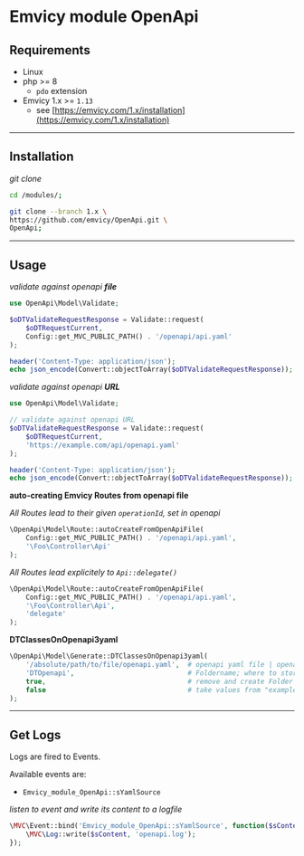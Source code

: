 
# Emvicy module OpenApi

## Requirements

- Linux
- php >= 8
  - `pdo` extension
- Emvicy 1.x >= `1.13`
  - see [https://emvicy.com/1.x/installation](https://emvicy.com/1.x/installation)

---

## Installation

_git clone_
~~~bash
cd /modules/;

git clone --branch 1.x \
https://github.com/emvicy/OpenApi.git \
OpenApi;
~~~

---

## Usage

_validate against openapi **file**_
~~~php
use OpenApi\Model\Validate;

$oDTValidateRequestResponse = Validate::request(
    $oDTRequestCurrent,
    Config::get_MVC_PUBLIC_PATH() . '/openapi/api.yaml'
);

header('Content-Type: application/json');
echo json_encode(Convert::objectToArray($oDTValidateRequestResponse));
~~~

_validate against openapi **URL**_
~~~php
use OpenApi\Model\Validate;

// validate against openapi URL
$oDTValidateRequestResponse = Validate::request(
    $oDTRequestCurrent,
    'https://example.com/api/openapi.yaml'
);

header('Content-Type: application/json');
echo json_encode(Convert::objectToArray($oDTValidateRequestResponse));
~~~

**auto-creating Emvicy Routes from openapi file**

_All Routes lead to their given `operationId`, set in openapi_    
~~~php
\OpenApi\Model\Route::autoCreateFromOpenApiFile(
    Config::get_MVC_PUBLIC_PATH() . '/openapi/api.yaml',
    '\Foo\Controller\Api'
);
~~~

_All Routes lead explicitely to `Api::delegate()`_      
~~~php
\OpenApi\Model\Route::autoCreateFromOpenApiFile(
    Config::get_MVC_PUBLIC_PATH() . '/openapi/api.yaml',
    '\Foo\Controller\Api',
    'delegate'
);
~~~

**DTClassesOnOpenapi3yaml**  

~~~php
\OpenApi\Model\Generate::DTClassesOnOpenapi3yaml(
    '/absolute/path/to/file/openapi.yaml',  # openapi yaml file | openapi yaml URL 
    'DTOpenapi',                            # Foldername; where to store DTClasses
    true,                                   # remove and create Folder for new; true|false
    false                                   # take values from "example" as default values
); 
~~~

---

## Get Logs

Logs are fired to Events.

Available events are:

- `Emvicy_module_OpenApi::sYamlSource`

_listen to event and write its content to a logfile_    
~~~php
\MVC\Event::bind('Emvicy_module_OpenApi::sYamlSource', function($sContent){
    \MVC\Log::write($sContent, 'openapi.log');
});
~~~